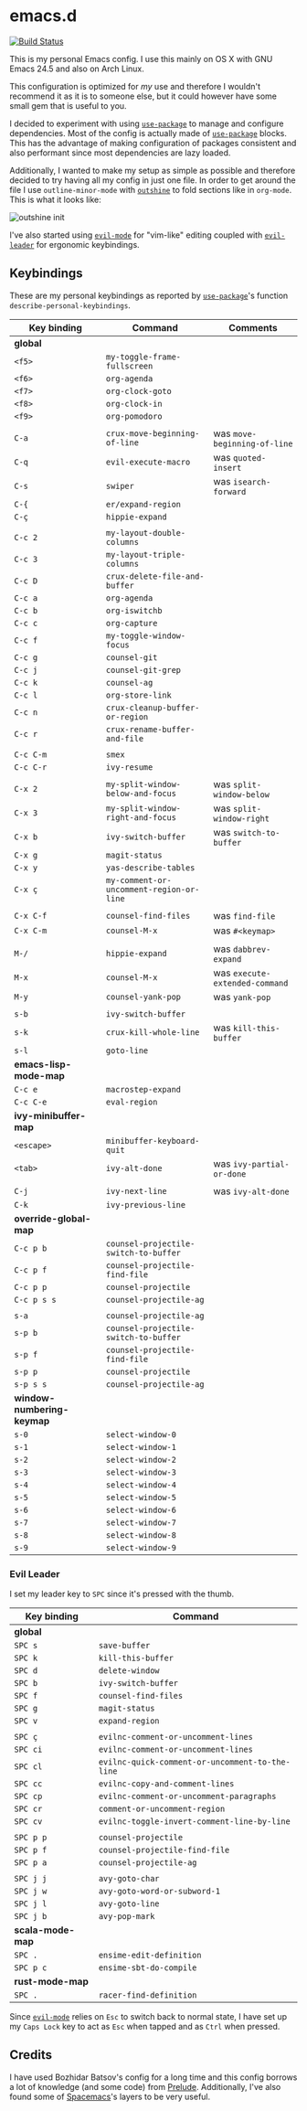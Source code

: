 # emacs.d

[![Build Status](https://img.shields.io/travis/andrebeat/emacs.d/master.svg)](https://travis-ci.org/andrebeat/emacs.d)

This is my personal Emacs config. I use this mainly on OS X with GNU Emacs 24.5 and also on Arch
Linux.

This configuration is optimized for *my* use and therefore I wouldn't recommend it as it is to
someone else, but it could however have some small gem that is useful to you.

I decided to experiment with using [`use-package`][use-package] to manage and configure
dependencies. Most of the config is actually made of [`use-package`][use-package] blocks. This has
the advantage of making configuration of packages consistent and also performant since most
dependencies are lazy loaded.

Additionally, I wanted to make my setup as simple as possible and therefore decided to try having
all my config in just one file. In order to get around the file I use `outline-minor-mode` with
[`outshine`](https://github.com/tj64/outshine) to fold sections like in `org-mode`. This
is what it looks like:

![outshine init](https://dl.dropboxusercontent.com/u/7018537/emacs-init.gif)

I've also started using [`evil-mode`][evil-mode] for "vim-like" editing coupled with
[`evil-leader`](https://github.com/cofi/evil-leader) for ergonomic keybindings.

## Keybindings

These are my personal keybindings as reported by [`use-package`][use-package]'s function
`describe-personal-keybindings`.

Key binding | Command                                             | Comments
----------- | --------------------------------------------------- | -------------------------------
**global**  |                                                     |
`<f5>`      | `my-toggle-frame-fullscreen`                        |
`<f6>`      | `org-agenda`                                        |
`<f7>`      | `org-clock-goto`                                    |
`<f8>`      | `org-clock-in`                                      |
`<f9>`      | `org-pomodoro`                                      |
            |                                                     |
`C-a`       | `crux-move-beginning-of-line`                       | was `move-beginning-of-line`
`C-q`       | `evil-execute-macro`                                | was `quoted-insert`
`C-s`       | `swiper`                                            | was `isearch-forward`
`C-{`       | `er/expand-region`                                  |
`C-ç`       | `hippie-expand`                                     |
            |                                                     |
`C-c 2`     | `my-layout-double-columns`                          |
`C-c 3`     | `my-layout-triple-columns`                          |
`C-c D`     | `crux-delete-file-and-buffer`                       |
`C-c a`     | `org-agenda`                                        |
`C-c b`     | `org-iswitchb`                                      |
`C-c c`     | `org-capture`                                       |
`C-c f`     | `my-toggle-window-focus`                            |
`C-c g`     | `counsel-git`                                       |
`C-c j`     | `counsel-git-grep`                                  |
`C-c k`     | `counsel-ag`                                        |
`C-c l`     | `org-store-link`                                    |
`C-c n`     | `crux-cleanup-buffer-or-region`                     |
`C-c r`     | `crux-rename-buffer-and-file`                       |
            |                                                     |
`C-c C-m`   | `smex`                                              |
`C-c C-r`   | `ivy-resume`                                        |
            |                                                     |
`C-x 2`     | `my-split-window-below-and-focus`                   | was `split-window-below`
`C-x 3`     | `my-split-window-right-and-focus`                   | was `split-window-right`
`C-x b`     | `ivy-switch-buffer`                                 | was `switch-to-buffer`
`C-x g`     | `magit-status`                                      |
`C-x y`     | `yas-describe-tables`                               |
`C-x ç`     | `my-comment-or-uncomment-region-or-line`            |
            |                                                     |
`C-x C-f`   | `counsel-find-files`                                | was `find-file`
`C-x C-m`   | `counsel-M-x`                                       | was `#<keymap>`
            |                                                     |
`M-/`       | `hippie-expand`                                     | was `dabbrev-expand`
`M-x`       | `counsel-M-x`                                       | was `execute-extended-command`
`M-y`       | `counsel-yank-pop`                                  | was `yank-pop`
            |                                                     |
`s-b`       | `ivy-switch-buffer`                                 |
`s-k`       | `crux-kill-whole-line`                              | was `kill-this-buffer`
`s-l`       | `goto-line`                                         |
**emacs-lisp-mode-map** |                                         |
`C-c e`     | `macrostep-expand`                                  |
`C-c C-e`   | `eval-region`                                       |
**ivy-minibuffer-map** |                                          |
`<escape>`  | `minibuffer-keyboard-quit`                          |
`<tab>`     | `ivy-alt-done`                                      | was `ivy-partial-or-done`
            |                                                     |
`C-j`       | `ivy-next-line`                                     | was `ivy-alt-done`
`C-k`       | `ivy-previous-line`                                 |
**override-global-map** |
`C-c p b`   | `counsel-projectile-switch-to-buffer`
`C-c p f`   | `counsel-projectile-find-file`
`C-c p p`   | `counsel-projectile`
`C-c p s s` | `counsel-projectile-ag`
            |
`s-a`       | `counsel-projectile-ag`
`s-p b`     | `counsel-projectile-switch-to-buffer`
`s-p f`     | `counsel-projectile-find-file`
`s-p p`     | `counsel-projectile`
`s-p s s`   | `counsel-projectile-ag`
**window-numbering-keymap** |                                     |
`s-0`       | `select-window-0`                                   |
`s-1`       | `select-window-1`                                   |
`s-2`       | `select-window-2`                                   |
`s-3`       | `select-window-3`                                   |
`s-4`       | `select-window-4`                                   |
`s-5`       | `select-window-5`                                   |
`s-6`       | `select-window-6`                                   |
`s-7`       | `select-window-7`                                   |
`s-8`       | `select-window-8`                                   |
`s-9`       | `select-window-9`                                   |

### Evil Leader

I set my leader key to `SPC` since it's pressed with the thumb.

Key binding | Command
----------- | -------------------------------------
**global**  |
`SPC s`     | `save-buffer`
`SPC k`     | `kill-this-buffer`
`SPC d`     | `delete-window`
`SPC b`     | `ivy-switch-buffer`
`SPC f`     | `counsel-find-files`
`SPC g`     | `magit-status`
`SPC v`     | `expand-region`
            |
`SPC ç`     | `evilnc-comment-or-uncomment-lines`
`SPC ci`    | `evilnc-comment-or-uncomment-lines`
`SPC cl`    | `evilnc-quick-comment-or-uncomment-to-the-line`
`SPC cc`    | `evilnc-copy-and-comment-lines`
`SPC cp`    | `evilnc-comment-or-uncomment-paragraphs`
`SPC cr`    | `comment-or-uncomment-region`
`SPC cv`    | `evilnc-toggle-invert-comment-line-by-line`
            |
`SPC p p`   | `counsel-projectile`
`SPC p f`   | `counsel-projectile-find-file`
`SPC p a`   | `counsel-projectile-ag`
            |
`SPC j j`   | `avy-goto-char`
`SPC j w`   | `avy-goto-word-or-subword-1`
`SPC j l`   | `avy-goto-line`
`SPC j b`   | `avy-pop-mark`
**scala-mode-map** |
`SPC .`     | `ensime-edit-definition`
`SPC p c`   | `ensime-sbt-do-compile`
**rust-mode-map** |
`SPC .`     | `racer-find-definition`

Since [`evil-mode`][evil-mode] relies on `Esc` to switch back to normal state, I have set up my `Caps
Lock` key to act as `Esc` when tapped and as `Ctrl` when pressed.

## Credits

I have used Bozhidar Batsov's config for a long time and this config borrows a lot of knowledge (and
some code) from [Prelude](https://github.com/bbatsov/prelude). Additionally, I've also found some of
[Spacemacs](https://github.com/syl20bnr/spacemacs)'s layers to be very useful.

[use-package]: https://github.com/jwiegley/use-package
[evil-mode]: https://bitbucket.org/lyro/evil/wiki/Home
